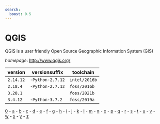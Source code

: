 ```yaml
---
search:
  boost: 0.5
---
```

# QGIS

QGIS is a user friendly Open Source Geographic Information System (GIS)

*homepage*: <http://www.qgis.org/>

version | versionsuffix | toolchain
--------|---------------|----------
``2.14.12`` | ``-Python-2.7.12`` | ``intel/2016b``
``2.18.4`` | ``-Python-2.7.12`` | ``foss/2016b``
``3.28.1`` |  | ``foss/2021b``
``3.4.12`` | ``-Python-3.7.2`` | ``foss/2019a``

[0](../0/index.md) - [a](../a/index.md) - [b](../b/index.md) - [c](../c/index.md) - [d](../d/index.md) - [e](../e/index.md) - [f](../f/index.md) - [g](../g/index.md) - [h](../h/index.md) - [i](../i/index.md) - [j](../j/index.md) - [k](../k/index.md) - [l](../l/index.md) - [m](../m/index.md) - [n](../n/index.md) - [o](../o/index.md) - [p](../p/index.md) - [q](../q/index.md) - [r](../r/index.md) - [s](../s/index.md) - [t](../t/index.md) - [u](../u/index.md) - [v](../v/index.md) - [w](../w/index.md) - [x](../x/index.md) - [y](../y/index.md) - [z](../z/index.md)

